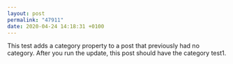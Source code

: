 ```yaml
---
layout: post
permalink: "47911"
date: 2020-04-24 14:18:31 +0100
---
```


This test adds a category property to a post that previously had no category. After you run the update, this post should have the category test1.

